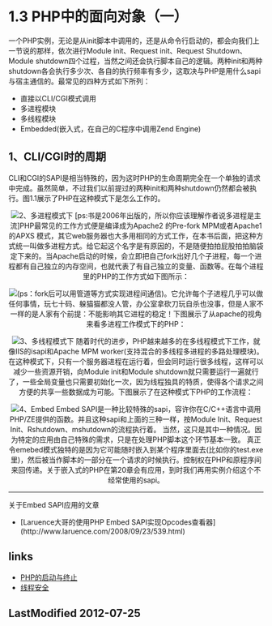 # 1.3 PHP中的面向对象（一） 


一个PHP实例，无论是从init脚本中调用的，还是从命令行启动的，都会向我们上一节说的那样，依次进行Module init、Request init、Request Shutdown、Module shutdown四个过程，当然之间还会执行脚本自己的逻辑。两种init和两种shutdown各会执行多少次、各自的执行频率有多少，这取决与PHP是用什么sapi与宿主通信的。最常见的四种方式如下所列：
<ul>
	<li>直接以CLI/CGI模式调用</li>
	<li>多进程模块</li>
	<li>多线程模块</li>
	<li>Embedded(嵌入式，在自己的C程序中调用Zend Engine)</li>
</ul>

<h2>1、CLI/CGI时的周期</h2>
CLI和CGI的SAPI是相当特殊的，因为这时PHP的生命周期完全在一个单独的请求中完成。虽然简单，不过我们以前提过的两种init和两种shutdown仍然都会被执行。图1.1展示了PHP在这种模式下是怎么工作的。
<p style="text-align:center"><img src="image/01fig01.jpg"

<h2>2、多进程模式下</h2>
<span class="ps">[ps:书是2006年出版的，所以你应该理解作者说多进程是主流]</span>PHP最常见的工作方式便是编译成为Apache2 的Pre-fork MPM或者Apache1 的APXS 模式，其它web服务器也大多用相同的方式工作，在本书后面，把这种方式统一叫做多进程方式。给它起这个名字是有原因的，不是随便拍拍屁股拍拍脑袋定下来的。当Apache启动的时候，会立即把自己fork出好几个子进程，每一个进程都有自己独立的内存空间，也就代表了有自己独立的变量、函数等。在每个进程里的PHP的工作方式如下图所示：
<p style="text-align:center"><img src="image/01fig02.jpg"
因为是fork出来的，所以各个进程间的数据是无法直接相互影响的，无法读也无法写<span class="ps">(ps：fork后可以用管道等方式实现进程间通信)</span>。它允许每个子进程几乎可以做任何事情，玩七十码、躲猫猫都没人管，办公室拿砍刀玩自杀也没事，但是人家不一样的是人家有个前提：不能影响其它进程的稳定！下图展示了从apache的视角来看多进程工作模式下的PHP：
<p style="text-align:center"><img src="image/01fig03.jpg"

<h2>3、多线程模式下</h2>
随着时代的进步，PHP越来越多的在多线程模式下工作，就像IIS的isapi和Apache MPM worker<span class="ps">(支持混合的多线程多进程的多路处理模块)</span>。在这种模式下，只有一个服务器进程在运行着，但会同时运行很多线程，这样可以减少一些资源开销，向Module init和Module shutdown就只需要运行一遍就行了，一些全局变量也只需要初始化一次，因为线程独具的特质，使得各个请求之间方便的共享一些数据成为可能。下图展示了在这种模式下PHP的工作流程：
<p style="text-align:center"><img src="image/01fig04.jpg"

<h2>4、Embed</h2>
Embed SAPI是一种比较特殊的sapi，容许你在C/C++语言中调用PHP/ZE提供的函数。并且这种sapi和上面的三种一样，按Module Init、Request Init、Rshutdown、mshutdown的流程执行着。 当然，这只是其中一种情况。因为特定的应用由自己特殊的需求，只是在处理PHP脚本这个环节基本一致。
真正令emebed模式独特的是因为它可能随时嵌入到某个程序里面去(<span class="ps">比如你的test.exe里</span>)，然后被当作脚本的一部分在一个请求的时候执行。控制权在PHP和原程序间来回传递。关于嵌入式的PHP在第20章会有应用，到时我们再用实例介绍这个不经常使用的sapi。

<aside>
	<hr />
	关于Embed SAPI应用的文章
	<ul>
		<li>[Laruence大哥的使用PHP Embed SAPI实现Opcodes查看器](http://www.laruence.com/2008/09/23/539.html)</li>
	</ul>
</aside>


## links
   * [PHP的启动与终止</title>](<ch1.2.md>)
   * [线程安全](<ch1.4.md>)

## LastModified 2012-07-25
